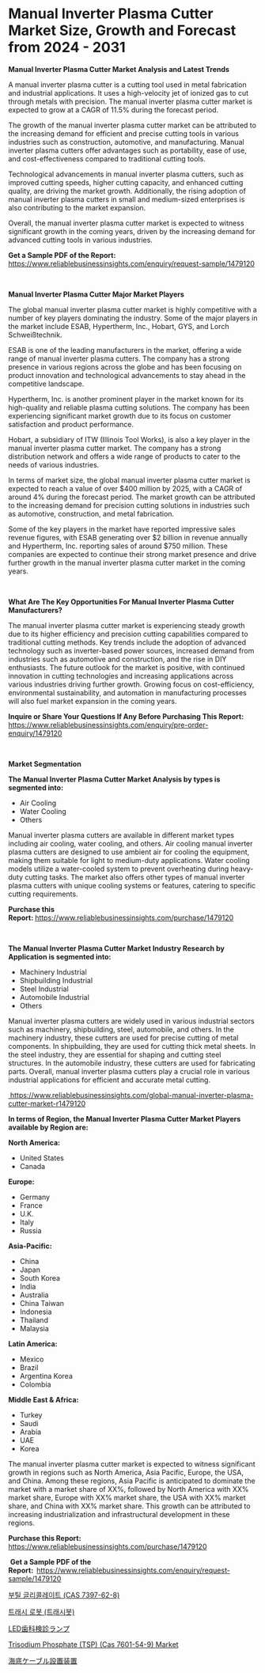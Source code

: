<p><h1>Manual Inverter Plasma Cutter Market Size, Growth and Forecast from 2024 - 2031</h1></p><p><strong>Manual Inverter Plasma Cutter Market Analysis and Latest Trends</strong></p>
<p><p>A manual inverter plasma cutter is a cutting tool used in metal fabrication and industrial applications. It uses a high-velocity jet of ionized gas to cut through metals with precision. The manual inverter plasma cutter market is expected to grow at a CAGR of 11.5% during the forecast period.</p><p>The growth of the manual inverter plasma cutter market can be attributed to the increasing demand for efficient and precise cutting tools in various industries such as construction, automotive, and manufacturing. Manual inverter plasma cutters offer advantages such as portability, ease of use, and cost-effectiveness compared to traditional cutting tools.</p><p>Technological advancements in manual inverter plasma cutters, such as improved cutting speeds, higher cutting capacity, and enhanced cutting quality, are driving the market growth. Additionally, the rising adoption of manual inverter plasma cutters in small and medium-sized enterprises is also contributing to the market expansion.</p><p>Overall, the manual inverter plasma cutter market is expected to witness significant growth in the coming years, driven by the increasing demand for advanced cutting tools in various industries.</p></p>
<p><strong>Get a Sample PDF of the Report:&nbsp;</strong> <a href="https://www.reliablebusinessinsights.com/enquiry/request-sample/1479120">https://www.reliablebusinessinsights.com/enquiry/request-sample/1479120</a></p>
<p>&nbsp;</p>
<p><strong>Manual Inverter Plasma Cutter Major Market Players</strong></p>
<p><p>The global manual inverter plasma cutter market is highly competitive with a number of key players dominating the industry. Some of the major players in the market include ESAB, Hypertherm, Inc., Hobart, GYS, and Lorch Schweißtechnik.</p><p>ESAB is one of the leading manufacturers in the market, offering a wide range of manual inverter plasma cutters. The company has a strong presence in various regions across the globe and has been focusing on product innovation and technological advancements to stay ahead in the competitive landscape.</p><p>Hypertherm, Inc. is another prominent player in the market known for its high-quality and reliable plasma cutting solutions. The company has been experiencing significant market growth due to its focus on customer satisfaction and product performance.</p><p>Hobart, a subsidiary of ITW (Illinois Tool Works), is also a key player in the manual inverter plasma cutter market. The company has a strong distribution network and offers a wide range of products to cater to the needs of various industries.</p><p>In terms of market size, the global manual inverter plasma cutter market is expected to reach a value of over $400 million by 2025, with a CAGR of around 4% during the forecast period. The market growth can be attributed to the increasing demand for precision cutting solutions in industries such as automotive, construction, and metal fabrication.</p><p>Some of the key players in the market have reported impressive sales revenue figures, with ESAB generating over $2 billion in revenue annually and Hypertherm, Inc. reporting sales of around $750 million. These companies are expected to continue their strong market presence and drive further growth in the manual inverter plasma cutter market in the coming years.</p></p>
<p>&nbsp;</p>
<p><strong>What Are The Key Opportunities For Manual Inverter Plasma Cutter Manufacturers?</strong></p>
<p><p>The manual inverter plasma cutter market is experiencing steady growth due to its higher efficiency and precision cutting capabilities compared to traditional cutting methods. Key trends include the adoption of advanced technology such as inverter-based power sources, increased demand from industries such as automotive and construction, and the rise in DIY enthusiasts. The future outlook for the market is positive, with continued innovation in cutting technologies and increasing applications across various industries driving further growth. Growing focus on cost-efficiency, environmental sustainability, and automation in manufacturing processes will also fuel market expansion in the coming years.</p></p>
<p><strong>Inquire or Share Your Questions If Any Before Purchasing This Report:</strong> <a href="https://www.reliablebusinessinsights.com/enquiry/pre-order-enquiry/1479120">https://www.reliablebusinessinsights.com/enquiry/pre-order-enquiry/1479120</a></p>
<p>&nbsp;</p>
<p><strong>Market Segmentation</strong></p>
<p><strong>The Manual Inverter Plasma Cutter Market Analysis by types is segmented into:</strong></p>
<p><ul><li>Air Cooling</li><li>Water Cooling</li><li>Others</li></ul></p>
<p><p>Manual inverter plasma cutters are available in different market types including air cooling, water cooling, and others. Air cooling manual inverter plasma cutters are designed to use ambient air for cooling the equipment, making them suitable for light to medium-duty applications. Water cooling models utilize a water-cooled system to prevent overheating during heavy-duty cutting tasks. The market also offers other types of manual inverter plasma cutters with unique cooling systems or features, catering to specific cutting requirements.</p></p>
<p><strong>Purchase this Report:&nbsp;</strong><a href="https://www.reliablebusinessinsights.com/purchase/1479120">https://www.reliablebusinessinsights.com/purchase/1479120</a></p>
<p>&nbsp;</p>
<p><strong>The Manual Inverter Plasma Cutter Market Industry Research by Application is segmented into:</strong></p>
<p><ul><li>Machinery Industrial</li><li>Shipbuilding Industrial</li><li>Steel Industrial</li><li>Automobile Industrial</li><li>Others</li></ul></p>
<p><p>Manual inverter plasma cutters are widely used in various industrial sectors such as machinery, shipbuilding, steel, automobile, and others. In the machinery industry, these cutters are used for precise cutting of metal components. In shipbuilding, they are used for cutting thick metal sheets. In the steel industry, they are essential for shaping and cutting steel structures. In the automobile industry, these cutters are used for fabricating parts. Overall, manual inverter plasma cutters play a crucial role in various industrial applications for efficient and accurate metal cutting.</p></p>
<p><a href="https://www.reliablebusinessinsights.com/global-manual-inverter-plasma-cutter-market-r1479120">&nbsp;https://www.reliablebusinessinsights.com/global-manual-inverter-plasma-cutter-market-r1479120</a></p>
<p><strong>In terms of Region, the Manual Inverter Plasma Cutter Market Players available by Region are:</strong></p>
<p>
    <p> <strong> North America: </strong>
        <ul>
            <li>United States</li>
            <li>Canada</li>
        </ul>
        </p> 
    <p> <strong> Europe: </strong>
        <ul>
            <li>Germany</li>
            <li>France</li>
            <li>U.K.</li>
            <li>Italy</li>
            <li>Russia</li>
        </ul>
        </p> 
    <p> <strong> Asia-Pacific: </strong>
        <ul>
            <li>China</li>
            <li>Japan</li>
            <li>South Korea</li>
            <li>India</li>
            <li>Australia</li>
            <li>China Taiwan</li>
            <li>Indonesia</li>
            <li>Thailand</li>
            <li>Malaysia</li>
        </ul>
        </p> 
    <p> <strong> Latin America: </strong>
        <ul>
            <li>Mexico</li>
            <li>Brazil</li>
            <li>Argentina Korea</li>
            <li>Colombia</li>
        </ul>
        </p> 
    <p> <strong> Middle East & Africa: </strong>
        <ul>
            <li>Turkey</li>
            <li>Saudi</li>
            <li>Arabia</li>
            <li>UAE</li>
            <li>Korea</li>
        </ul>
    </p>
    </p>
<p><p>The manual inverter plasma cutter market is expected to witness significant growth in regions such as North America, Asia Pacific, Europe, the USA, and China. Among these regions, Asia Pacific is anticipated to dominate the market with a market share of XX%, followed by North America with XX% market share, Europe with XX% market share, the USA with XX% market share, and China with XX% market share. This growth can be attributed to increasing industrialization and infrastructural development in these regions.</p></p>
<p><strong>Purchase this Report: </strong><a href="https://www.reliablebusinessinsights.com/purchase/1479120">https://www.reliablebusinessinsights.com/purchase/1479120</a></p>
<p>&nbsp;<strong>Get a Sample PDF of the Report:&nbsp;&nbsp;</strong><a href="https://www.reliablebusinessinsights.com/enquiry/request-sample/1479120">https://www.reliablebusinessinsights.com/enquiry/request-sample/1479120</a></p>
<p><strong></strong></p>
<p><p><a href="https://github.com/gambitz1998/Market-Research-Report-List-1/blob/main/260729387374.md">부틸 글리콜레이트 (CAS 7397-62-8)</a></p><p><a href="https://medium.com/@cliffordaucek8546w/%ED%95%B4%EB%8F%85%EB%90%98%EC%A7%80-%EC%95%8A%EB%8A%94-%EC%93%B0%EB%A0%88%EA%B8%B0-%EB%A1%9C%EB%B4%87-%ED%8A%B8%EB%9E%98%EC%8B%9C%EB%B4%87-%EC%8B%9C%EC%9E%A5-%EC%A7%80%ED%91%9C-%EC%8B%9C%EC%9E%A5-%EC%A0%90%EC%9C%A0%EC%9C%A8-%ED%8A%B8%EB%A0%8C%EB%93%9C-%EB%B0%8F-%EC%84%B1%EC%9E%A5-%ED%8C%A8%ED%84%B4-43b7bbc0156a">트래시 로봇 (트래시봇)</a></p><p><a href="https://medium.com/@callumnowacki2000/%E6%AD%AF%E7%A7%91%E7%94%A8led%E6%A4%9C%E6%9F%BB%E3%83%A9%E3%83%B3%E3%83%97%E3%81%AE%E5%B8%82%E5%A0%B4%E5%88%86%E6%9E%90%E3%81%A82024%E5%B9%B4%E3%81%8B%E3%82%892031%E5%B9%B4%E3%81%BE%E3%81%A7%E3%81%AE%E3%82%B5%E3%82%A4%E3%82%BA%E4%BA%88%E6%B8%AC-0de6b3f55745">LED歯科検診ランプ</a></p><p><a href="https://github.com/susanjprice2023/Market-Research-Report-List-1/blob/main/trisodium-phosphate-tsp-cas-7601-54-9-market.md">Trisodium Phosphate (TSP) (Cas 7601-54-9) Market</a></p><p><a href="https://medium.com/@saigekulas/%E3%82%B5%E3%83%96%E3%82%B7%E3%83%BC%E3%82%B1%E3%83%BC%E3%83%96%E3%83%AB%E8%A8%AD%E7%BD%AE%E6%A9%9F%E5%99%A8%E5%B8%82%E5%A0%B4%E3%81%AE%E5%88%86%E6%9E%90-%E3%82%B0%E3%83%AD%E3%83%BC%E3%83%90%E3%83%AB%E7%94%A3%E6%A5%AD%E3%81%AE%E5%B1%95%E6%9C%9B%E3%81%A8%E4%BA%88%E6%B8%AC-2024%E5%B9%B4%E3%81%8B%E3%82%892031%E5%B9%B4-2a87141a25eb">海底ケーブル設置装置</a></p></p>